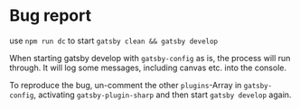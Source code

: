 # Bug report

use `npm run dc` to start `gatsby clean && gatsby develop`

When starting gatsby develop with `gatsby-config` as is, the process will run through. It will log some messages, including canvas etc. into the console.

To reproduce the bug, un-comment the other `plugins`-Array in `gatsby-config`, activating `gatsby-plugin-sharp` and then start `gatsby develop` again.
